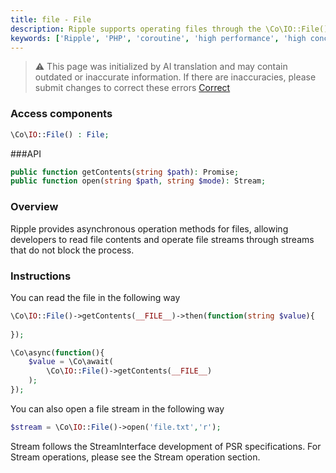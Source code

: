 ```yaml
---
title: file - File
description: Ripple supports operating files through the \Co\IO::File() method, which is used to handle file read and write operations.
keywords: ['Ripple', 'PHP', 'coroutine', 'high performance', 'high concurrency', 'file', 'IO']
---
```


> ⚠️ This page was initialized by AI translation and may contain outdated or inaccurate information. If there are
> inaccuracies, please submit changes to correct these errors [Correct](https://github.com/cloudtay/p-ripple-documents)

### Access components

```php
\Co\IO::File() : File;
```

###API

```php
public function getContents(string $path): Promise;
public function open(string $path, string $mode): Stream;
```

### Overview

Ripple provides asynchronous operation methods for files, allowing developers to read file contents and operate file
streams through streams that do not block the process.

### Instructions

You can read the file in the following way

```php
\Co\IO::File()->getContents(__FILE__)->then(function(string $value){
    
});
```

```php
\Co\async(function(){
    $value = \Co\await(
        \Co\IO::File()->getContents(__FILE__)
    );
});
```

You can also open a file stream in the following way

```php
$stream = \Co\IO::File()->open('file.txt','r');
```

Stream follows the StreamInterface development of PSR specifications. For Stream operations, please see the Stream
operation section.
